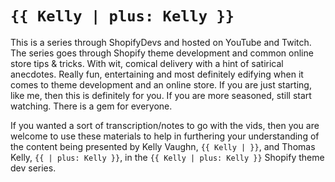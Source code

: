 # `{{ Kelly | plus: Kelly }}`

This is a series through ShopifyDevs and hosted on YouTube and Twitch. The series goes through Shopify theme development and common online store tips &amp; tricks. With wit, comical delivery with a hint of satirical anecdotes. Really fun, entertaining and most definitely edifying when it comes to theme development and an online store. If you are just starting, like me, then this is definitely for you. If you are more seasoned, still start watching. There is a gem for everyone.

If you wanted a sort of transcription/notes to go with the vids, then you are welcome to use these materials to help in furthering your understanding of the content being presented by Kelly Vaughn, `{{ Kelly | }}`, and Thomas Kelly, `{{ | plus: Kelly }}`, in the `{{ Kelly | plus: Kelly }}` Shopify theme dev series.

